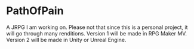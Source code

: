 # PathOfPain
A JRPG I am working on. Please not that since this is a personal project, it will go through many renditions.
Version 1 will be made in RPG Maker MV.
Version 2 will be made in Unity or Unreal Engine.
